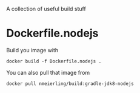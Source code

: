 A collection of useful build stuff


# Dockerfile.nodejs
 
Build you image with
    
    docker build -f Dockerfile.nodejs .
    
You can also pull that image from

    docker pull nmeierling/build:gradle-jdk8-nodejs
    